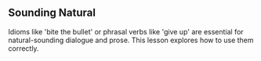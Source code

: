 ## Sounding Natural
<p>Idioms like 'bite the bullet' or phrasal verbs like 'give up' are essential for natural-sounding dialogue and prose. This lesson explores how to use them correctly.</p>
